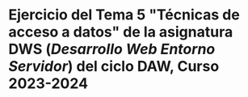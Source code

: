 # Ejercicio del Tema 5 "Técnicas de acceso a datos" de la asignatura **DWS** (*Desarrollo Web Entorno Servidor*) del ciclo DAW, Curso 2023-2024
